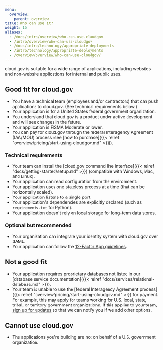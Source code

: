 ```yaml
---
menu:
  overview:
    parent: overview
title: Who can use it?
weight: 15
aliases:
  - /docs/intro/overview/who-can-use-cloudgov
  - /intro/overview/who-can-use-cloudgov
  - /docs/intro/technology/appropriate-deployments
  - /intro/technology/appropriate-deployments
  - /overview/overview/who-can-use-cloudgov/
---
```


cloud.gov is suitable for a wide range of applications, including websites and non-website applications for internal and public uses.

## Good fit for cloud.gov

- You have a technical team (employees and/or contractors) that can push applications to cloud.gov. (See technical requirements below.)
- Your application is for a United States federal government organization.
- You understand that cloud.gov is a product under active development and will see changes in the future.
- Your application is FISMA Moderate or lower.
- You can pay for cloud.gov through the federal Interagency Agreement (IAA/MOU) process (see [how to purchase]({{< relref "overview/pricing/start-using-cloudgov.md" >}})).

### Technical requirements

- Your team can install the [cloud.gov command line interface]({{< relref "docs/getting-started/setup.md" >}}) (compatible with Windows, Mac, and Linux).
- Your application can read configuration from the environment.
- Your application uses one stateless process at a time (that can be horizontally scaled).
- Your application listens to a single port.
- Your application's dependencies are explicitly declared (such as `requirements.txt` for Python).
- Your application doesn't rely on local storage for long-term data stores.

### Optional but recommended

- Your organization can integrate your identity system with cloud.gov over SAML.
- Your application can follow the [12-Factor App guidelines](https://12factor.net/).

## Not a good fit

- Your application requires proprietary databases not listed in our [database service documentation]({{< relref "docs/services/relational-database.md" >}}).
- Your team is unable to use the [federal Interagency Agreement process]({{< relref "overview/pricing/start-using-cloudgov.md" >}}) for payment. For example, this may apply for teams working for U.S. local, state, tribal, or territory government organizations. If this applies to your team, [sign up for updates](/#updates) so that we can notify you if we add other options.

## Cannot use cloud.gov

- The applications you're building are not on behalf of a U.S. government organization.
